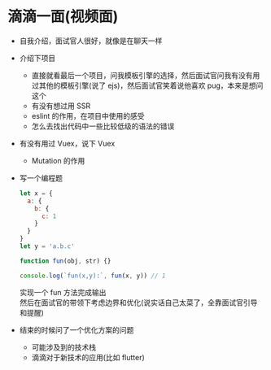 # 滴滴一面(视频面)  
- 自我介绍，面试官人很好，就像是在聊天一样  

- 介绍下项目  
  + 直接就看最后一个项目，问我模板引擎的选择，然后面试官问我有没有用过其他的模板引擎(说了 ejs)，然后面试官笑着说他喜欢 pug，本来是想问这个  
  + 有没有想过用 SSR  
  + eslint 的作用，在项目中使用的感受  
  + 怎么去找出代码中一些比较低级的语法的错误  

- 有没有用过 Vuex，说下 Vuex  
  + Mutation 的作用  

- 写一个编程题  
  ```js
  let x = { 
    a: { 
      b: { 
        c: 1
      } 
    } 
  }
  let y = 'a.b.c'

  function fun(obj, str) {}

  console.log(`fun(x,y):`, fun(x, y)) // 1
  ```
  实现一个 fun 方法完成输出  
  然后在面试官的带领下考虑边界和优化(说实话自己太菜了，全靠面试官引导和提醒)  

- 结束的时候问了一个优化方案的问题  
  + 可能涉及到的技术栈  
  + 滴滴对于新技术的应用(比如 flutter)  

